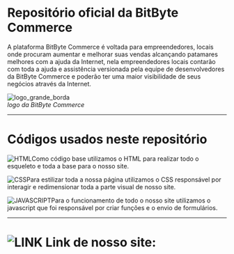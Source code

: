 # Repositório oficial da BitByte Commerce 
 A plataforma BitByte Commerce é voltada para empreendedores, locais onde procuram  aumentar e melhorar suas vendas alcançando patamares melhores com a ajuda da Internet, nela empreendedores locais contarão com toda a ajuda e assistência versionada pela equipe de desenvolvedores da BitByte Commerce e poderão ter uma maior visibilidade de seus negócios através da Internet.

![logo_grande_borda](https://github.com/user-attachments/assets/33d01a15-eb3f-46ac-b934-45214f653d82)
<br>_logo da BitByte Commerce_ 

  <hr>
  
 # Códigos usados neste repositório
 ![HTML](https://github.com/user-attachments/assets/3445911c-caa6-460b-8913-1b1beb395b9e)Como código base utilizamos o HTML para realizar todo o esqueleto e toda a base para o nosso site. 

 ![CSS](https://github.com/user-attachments/assets/6a84b5dc-8c9b-4790-9bea-493263c3d7e5)Para estilizar toda a nossa página utilizamos o CSS responsável por interagir e redimensionar toda a parte visual de nosso site.
 
 ![JAVASCRIPT](https://github.com/user-attachments/assets/88c3e884-bc23-4af2-97c1-eea3b9a02f2c)Para o funcionamento de todo o nosso site utilizamos o javascript que foi responsável por criar funções e o envio de  formulários.

  <hr>

  # ![LINK](https://github.com/user-attachments/assets/60885b81-19de-4565-8a13-7ea996605924) Link de nosso site:



